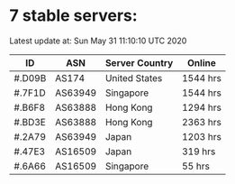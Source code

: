 # 7 stable servers:

Latest update at: Sun May 31 11:10:10 UTC 2020

| ID | ASN | Server Country | Online |
| -- | --- | -------------- | ------ |
| #.D09B | AS174 | United States | 1544 hrs |
| #.7F1D | AS63949 | Singapore | 1544 hrs |
| #.B6F8 | AS63888 | Hong Kong | 1294 hrs |
| #.BD3E | AS63888 | Hong Kong | 2363 hrs |
| #.2A79 | AS63949 | Japan | 1203 hrs |
| #.47E3 | AS16509 | Japan | 319 hrs |
| #.6A66 | AS16509 | Singapore | 55 hrs |

